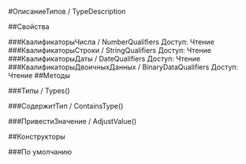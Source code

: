 
#ОписаниеТипов / TypeDescription

##Свойства
    
###КвалификаторыЧисла / NumberQualifiers
Доступ: Чтение
###КвалификаторыСтроки / StringQualifiers
Доступ: Чтение
###КвалификаторыДаты / DateQualifiers
Доступ: Чтение
###КвалификаторыДвоичныхДанных / BinaryDataQualifiers
Доступ: Чтение
##Методы
    
###Типы / Types()
    
###СодержитТип / ContainsType()
    
###ПривестиЗначение / AdjustValue()
    
##Конструкторы

  
###По умолчанию